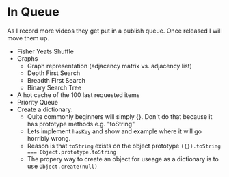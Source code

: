 # In Queue
As I record more videos they get put in a publish queue. Once released I will move them up.

* Fisher Yeats Shuffle
* Graphs
  * Graph representation (adjacency matrix vs. adjacency list)
  * Depth First Search
  * Breadth First Search
  * Binary Search Tree
* A hot cache of the 100 last requested items
* Priority Queue
* Create a dictionary:
  * Quite commonly beginners will simply {}. Don't do that because it has prototype methods e.g. "toString"
  * Lets implement `hasKey` and show and example where it will go horribly wrong.
  * Reason is that `toString` exists on the object prototype `({}).toString === Object.prototype.toString`
  * The propery way to create an object for useage as a dictionary is to use `Object.create(null)`

